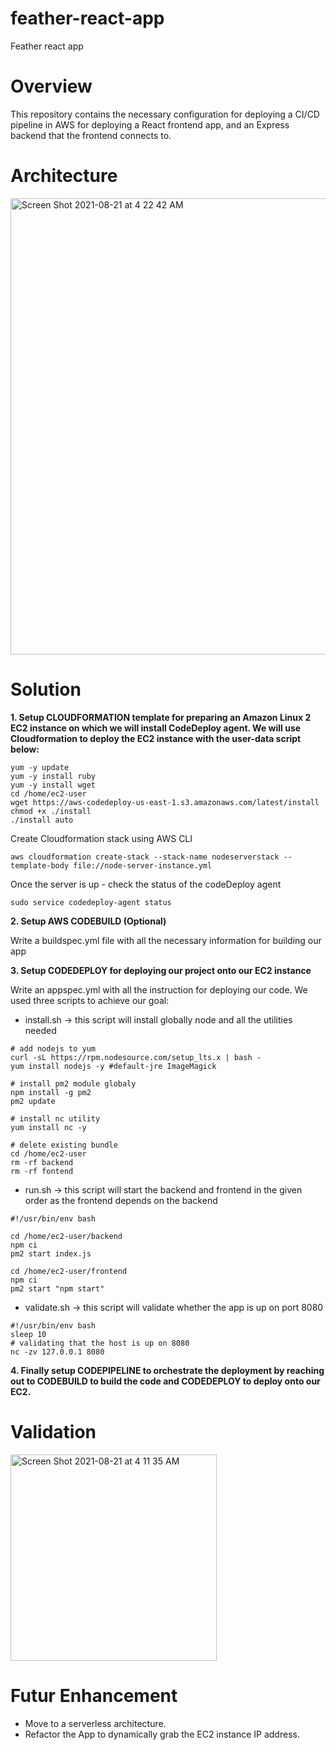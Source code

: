 # feather-react-app
Feather react app

# Overview
This repository contains the necessary configuration for deploying a CI/CD pipeline in AWS for deploying a React frontend app, and an Express backend that the frontend connects to.

# Architecture

<img width="730" alt="Screen Shot 2021-08-21 at 4 22 42 AM" src="https://user-images.githubusercontent.com/44326322/130320209-d751f73d-d94e-487b-8d1f-7f805f0b551e.png">


# Solution

**1. Setup CLOUDFORMATION template for preparing an Amazon Linux 2 EC2 instance on which we will install CodeDeploy agent. We will use Cloudformation to deploy the EC2 instance with the user-data script below:**

``` #!/bin/bash
yum -y update
yum -y install ruby
yum -y install wget
cd /home/ec2-user
wget https://aws-codedeploy-us-east-1.s3.amazonaws.com/latest/install
chmod +x ./install
./install auto 
```

Create Cloudformation stack using AWS CLI
```
aws cloudformation create-stack --stack-name nodeserverstack --template-body file://node-server-instance.yml
```

Once the server is up - check the status of the codeDeploy agent
```
sudo service codedeploy-agent status
```


**2. Setup AWS CODEBUILD (Optional)**

Write a buildspec.yml file with all the necessary information for building our app


**3. Setup CODEDEPLOY for deploying our project onto our EC2 instance**

Write an appspec.yml with all the instruction for deploying our code. We used three scripts to achieve our goal:

- install.sh -> this script will install globally node and all the utilities needed

```
# add nodejs to yum
curl -sL https://rpm.nodesource.com/setup_lts.x | bash -
yum install nodejs -y #default-jre ImageMagick

# install pm2 module globaly
npm install -g pm2
pm2 update

# install nc utility
yum install nc -y

# delete existing bundle
cd /home/ec2-user
rm -rf backend
rm -rf fontend
```
- run.sh -> this script will start the backend and frontend in the given order as the frontend depends on the backend
```
#!/usr/bin/env bash

cd /home/ec2-user/backend
npm ci
pm2 start index.js

cd /home/ec2-user/frontend
npm ci
pm2 start "npm start"
```
- validate.sh -> this script will validate whether the app is up on port 8080
```
#!/usr/bin/env bash
sleep 10
# validating that the host is up on 8080
nc -zv 127.0.0.1 8080
```

**4. Finally setup CODEPIPELINE to orchestrate the deployment by reaching out to CODEBUILD to build the code and CODEDEPLOY to deploy onto our EC2.**

# Validation

<img width="330" alt="Screen Shot 2021-08-21 at 4 11 35 AM" src="https://user-images.githubusercontent.com/44326322/130320026-4ac0b58c-37e4-4b0d-a5a7-043970c53b8e.png">


# Futur Enhancement
- Move to a serverless architecture.
- Refactor the App to dynamically grab the EC2 instance IP address.
